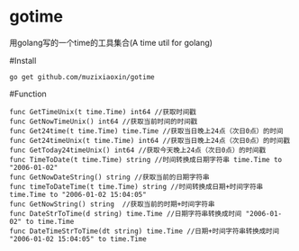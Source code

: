 # gotime
用golang写的一个time的工具集合(A time util for golang)

#Install

    go get github.com/muzixiaoxin/gotime
    
#Function

    func GetTimeUnix(t time.Time) int64 //获取时间戳
    func GetNowTimeUnix() int64 //获取当前时间的时间戳
    func Get24time(t time.Time) time.Time //获取当日晚上24点（次日0点）的时间
    func Get24timeUnix(t time.Time) int64 //获取当日晚上24点（次日0点）的时间戳
    func GetToday24timeUnix() int64 //获取今天晚上24点（次日0点）的时间戳
    func TimeToDate(t time.Time) string //时间转换成日期字符串 time.Time to "2006-01-02"
    func GetNowDateString() string //获取当前的日期字符串
    func timeToDateTime(t time.Time) string //时间转换成日期+时间字符串 time.Time to "2006-01-02 15:04:05"
    func GetNowString() string  //获取当前的时期+时间字符串
    func DateStrToTime(d string) time.Time //日期字符串转换成时间 "2006-01-02" to time.Time
    func DateTimeStrToTime(dt string) time.Time //日期+时间字符串转换成时间 "2006-01-02 15:04:05" to time.Time
